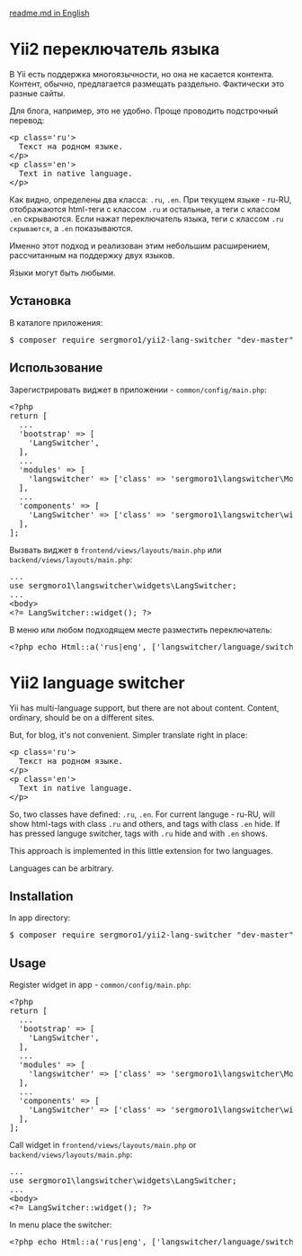 <a href='#en_readme_md'>readme.md in English</a>

<h1>Yii2 переключатель языка</h1>

В Yii есть поддержка многоязычности, но она не касается контента.
Контент, обычно, предлагается размещать раздельно. Фактически это разные сайты.

Для блога, например, это не удобно. 
Проще проводить подстрочный перевод:
<pre>
&lt;p class='ru'&gt;
  Текст на родном языке.
&lt;/p&gt;
&lt;p class='en'&gt;
  Text in native language.
&lt;/p&gt;
</pre>

Как видно, определены два класса: <code>.ru</code>, <code>.en</code>.
При текущем языке - ru-RU, отображаются html-теги с классом <code>.ru</code> и остальные, 
а теги с классом <code>.en</code> скрываются.
Если нажат переключатель языка, теги с классом <code>.ru скрываются</code>, а <code>.en</code> показываются.

Именно этот подход и реализован этим небольшим расширением, рассчитанным на поддержку двух языков.

Языки могут быть любыми.

<h2>Установка</h2>

В каталоге приложения:

<pre>
$ composer require sergmoro1/yii2-lang-switcher "dev-master"
</pre>

<h2>Использование</h2>

Зарегистрировать виджет в приложении - <code>common/config/main.php</code>:
<pre>
&lt;?php
return [
  ...
  'bootstrap' =&gt; [
    'LangSwitcher',
  ],
  ...
  'modules' =&gt; [
    'langswitcher' =&gt; ['class' =&gt; 'sergmoro1\langswitcher\Module'],
  ],
  ...
  'components' =&gt; [
    'LangSwitcher' =&gt; ['class' =&gt; 'sergmoro1\langswitcher\widgets\LangSwitcher'],
  ],
];
</pre>

Вызвать виджет в <code>frontend/views/layouts/main.php</code> или <code>backend/views/layouts/main.php</code>:
<pre>
...
use sergmoro1\langswitcher\widgets\LangSwitcher;
...
&lt;body&gt;
&lt;?= LangSwitcher::widget(); ?&gt;
</pre>

В меню или любом подходящем месте разместить переключатель:
<pre>
&lt;?php echo Html::a('rus|eng', ['langswitcher/language/switch']); ?&gt;
</pre>

<h1><a name='en_readme_md'></a>Yii2 language switcher</h1>

Yii has multi-language support, but there are not about content.
Content, ordinary, should be on a different sites.

But, for blog, it's not convenient. 
Simpler translate right in place: 
<pre>
&lt;p class='ru'&gt;
  Текст на родном языке.
&lt;/p&gt;
&lt;p class='en'&gt;
  Text in native language.
&lt;/p&gt;
</pre>

So, two classes have defined: <code>.ru</code>, <code>.en</code>.
For current languge - ru-RU, will show html-tags with class <code>.ru</code> and others, 
and tags with class <code>.en</code> hide.
If has pressed languge switcher, tags with <code>.ru</code> hide and with <code>.en</code> shows.

This approach is implemented in this little extension for two languages.

Languages can be arbitrary.

<h2>Installation</h2>

In app directory:

<pre>
$ composer require sergmoro1/yii2-lang-switcher "dev-master"
</pre>

<h2>Usage</h2>
Register widget in app - <code>common/config/main.php</code>:
<pre>
&lt;?php
return [
  ...
  'bootstrap' =&gt; [
    'LangSwitcher',
  ],
  ...
  'modules' =&gt; [
    'langswitcher' =&gt; ['class' =&gt; 'sergmoro1\langswitcher\Module'],
  ],
  ...
  'components' =&gt; [
    'LangSwitcher' =&gt; ['class' =&gt; 'sergmoro1\langswitcher\widgets\LangSwitcher'],
  ],
];
</pre>

Call widget in <code>frontend/views/layouts/main.php</code> or <code>backend/views/layouts/main.php</code>:
<pre>
...
use sergmoro1\langswitcher\widgets\LangSwitcher;
...
&lt;body&gt;
&lt;?= LangSwitcher::widget(); ?&gt;
</pre>

In menu place the switcher:
<pre>
&lt;?php echo Html::a('rus|eng', ['langswitcher/language/switch']); ?&gt;
</pre>
